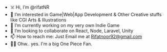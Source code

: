- ☠️ Hi, I’m @rifatNR
- 👀 I’m interested in Game|Web|App Development & Other Creative stuffs like CGI Arts & Illustrations
- 🌱 I’m currently working on my very own Indie Game
- 💞️ I’m looking to collaborate on React, Node, Laravel, Unity
- 📫 How to reach me: Just Email me at Rifatnoor92@gmail.com
- 🏴‍☠️ Ohw.. yes. I'm a big One Piece Fan.

<!---
rifatNR/rifatNR is a ✨ special ✨ repository because its `README.md` (this file) appears on your GitHub profile.
You can click the Preview link to take a look at your changes.
--->
